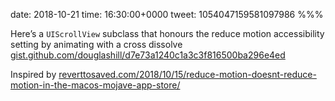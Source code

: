 date: 2018-10-21
time: 16:30:00+0000
tweet: 1054047159581097986
%%%

Here’s a `UIScrollView` subclass that honours the reduce motion accessibility setting by animating with a cross dissolve [gist.github.com/douglashill/d7e73a1240c1a3c3f816500ba296e4ed](https://gist.github.com/douglashill/d7e73a1240c1a3c3f816500ba296e4ed)

Inspired by [reverttosaved.com/2018/10/15/reduce-motion-doesnt-reduce-motion-in-the-macos-mojave-app-store/](http://reverttosaved.com/2018/10/15/reduce-motion-doesnt-reduce-motion-in-the-macos-mojave-app-store/)

